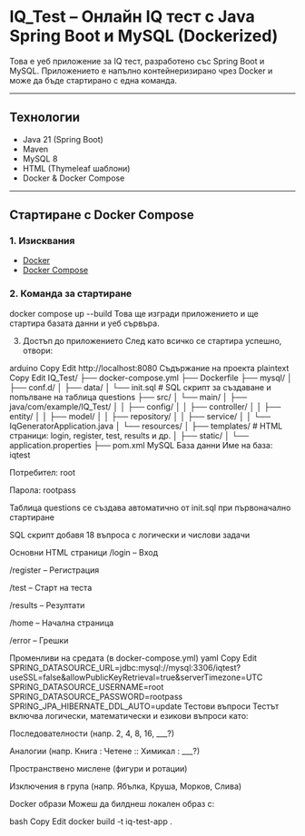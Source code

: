 # IQ_Test – Онлайн IQ тест с Java Spring Boot и MySQL (Dockerized)

Това е уеб приложение за IQ тест, разработено със Spring Boot и MySQL. Приложението е напълно контейнеризирано чрез Docker и може да бъде стартирано с една команда.

---

## Технологии

- Java 21 (Spring Boot)
- Maven
- MySQL 8
- HTML (Thymeleaf шаблони)
- Docker & Docker Compose

---

## Стартиране с Docker Compose

### 1. Изисквания

- [Docker](https://www.docker.com/)
- [Docker Compose](https://docs.docker.com/compose/)

### 2. Команда за стартиране

docker compose up --build
Това ще изгради приложението и ще стартира базата данни и уеб сървъра.

3. Достъп до приложението
След като всичко се стартира успешно, отвори:

arduino
Copy
Edit
http://localhost:8080
Съдържание на проекта
plaintext
Copy
Edit
IQ_Test/
├── docker-compose.yml
├── Dockerfile
├── mysql/
│   ├── conf.d/
│   ├── data/
│   └── init.sql              # SQL скрипт за създаване и попълване на таблица questions
├── src/
│   └── main/
│       ├── java/com/example/IQ_Test/
│       │   ├── config/
│       │   ├── controller/
│       │   ├── entity/
│       │   ├── model/
│       │   ├── repository/
│       │   ├── service/
│       │   └── IqGeneratorApplication.java
│       └── resources/
│           ├── templates/    # HTML страници: login, register, test, results и др.
│           ├── static/
│           └── application.properties
├── pom.xml
 MySQL База данни
Име на база: iqtest

Потребител: root

Парола: rootpass

Таблица questions се създава автоматично от init.sql при първоначално стартиране

SQL скрипт добавя 18 въпроса с логически и числови задачи

 Основни HTML страници
/login – Вход

/register – Регистрация

/test – Старт на теста

/results – Резултати

/home – Начална страница

/error – Грешки

 Променливи на средата (в docker-compose.yml)
yaml
Copy
Edit
SPRING_DATASOURCE_URL=jdbc:mysql://mysql:3306/iqtest?useSSL=false&allowPublicKeyRetrieval=true&serverTimezone=UTC
SPRING_DATASOURCE_USERNAME=root
SPRING_DATASOURCE_PASSWORD=rootpass
SPRING_JPA_HIBERNATE_DDL_AUTO=update
 Тестови въпроси
Тестът включва логически, математически и езикови въпроси като:

Последователности (напр. 2, 4, 8, 16, ___?)

Аналогии (напр. Книга : Четене :: Химикал : ___?)

Пространствено мислене (фигури и ротации)

Изключения в група (напр. Ябълка, Круша, Морков, Слива)

 Docker образи
Можеш да билднеш локален образ с:

bash
Copy
Edit
docker build -t iq-test-app .
